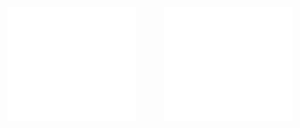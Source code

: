 <div style="display: flex; justify-content: space-between;">
    <img src="/stats.svg" alt="lol" style="width: 45%; vertical-align: top;">
    <img src="/commits.svg" alt="lol" style="width: 45%; vertical-align: top;">
</div>

